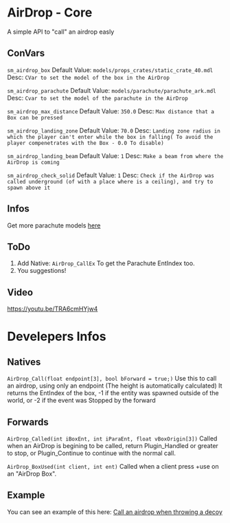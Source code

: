 # AirDrop - Core
A simple API to "call" an airdrop easly

## ConVars
`sm_airdrop_box` Default Value: `models/props_crates/static_crate_40.mdl` Desc: `CVar to set the model of the box in the AirDrop`

`sm_airdrop_parachute` Default Value: `models/parachute/parachute_ark.mdl` Desc: `Cvar to set the model of the parachute in the AirDrop`

`sm_airdrop_max_distance` Default Value: `350.0` Desc: `Max distance that a Box can be pressed`

`sm_airdrop_landing_zone` Default Value: `70.0` Desc: `Landing zone radius in which the player can't enter while the box in falling( To avoid the player compenetrates with the Box - 0.0 To disable)`

`sm_airdrop_landing_beam` Default Value: `1` Desc: `Make a beam from where the AirDrop is coming`

`sm_airdrop_check_solid` Default Value: `1` Desc: `Check if the AirDrop was called underground (of with a place where is a ceiling), and try to spawn above it`

## Infos
Get more parachute models [here](https://gamebanana.com/skins/cats/11622) 

## ToDo
1. Add Native: `AirDrop_CallEx` To get the Parachute EntIndex too.
2. You suggestions!

## Video
https://youtu.be/TRA6cmHYjw4

# Develepers Infos

## Natives
`AirDrop_Call(float endpoint[3], bool bForward = true;)`
Use this to call an airdrop, using only an endpoint (The height is automatically calculated)
It returns the EntIndex of the box, -1 if the entity was spawned outside of the world, or -2 if the event was Stopped by the forward

## Forwards
`AirDrop_Called(int iBoxEnt, int iParaEnt, float vBoxOrigin[3])`
Called when an AirDrop is begining to be called, return Plugin_Handled or greater to stop, or Plugin_Continue to continue with the normal call.

`AirDrop_BoxUsed(int client, int ent)`
Called when a client press +use on an "AirDrop Box".

## Example

You can see an example of this here: [Call an airdrop when throwing a decoy](https://github.com/Hexer10/AirDrop-Core/blob/master/scripting/Examples/AirDropCaller_Decoy.sp)


